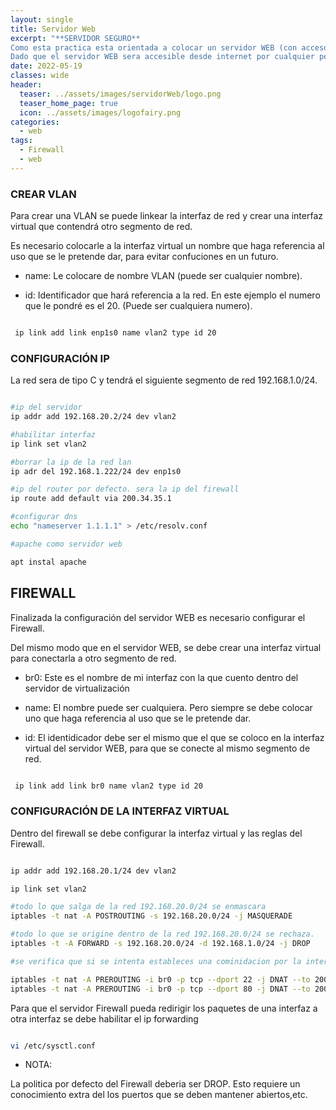 ```yaml
---
layout: single
title: Servidor Web 
excerpt: "**SERVIDOR SEGURO**
Como esta practica esta orientada a colocar un servidor WEB (con acceso desde internet) en una red hogareña, es necesario proteger la red lan de cualquier intruso.
Dado que el servidor WEB sera accesible desde internet por cualquier persona, se puede dar el caso de que se lo logre comprometer, permitiendo al atacante tener acceso total a los demás HOST  de la RED LOCAL. Para proteger la red es necesario colocar el servidor detrás de una DMZ (zona desmilitarizada)."
date: 2022-05-19
classes: wide
header:
  teaser: ../assets/images/servidorWeb/logo.png
  teaser_home_page: true
  icon: ../assets/images/logofairy.png
categories:
  - web
tags:  
  - Firewall
  - web
---
```


### CREAR VLAN 

Para crear una VLAN se puede linkear la interfaz de red y crear una interfaz virtual que contendrá otro segmento de red.

Es necesario colocarle a la interfaz virtual un nombre que haga referencia al uso que se le pretende dar, para evitar confuciones en un futuro. 

- name: Le colocare de nombre VLAN (puede ser cualquier nombre).

- id: Identificador que hará referencia a la red. En este ejemplo el numero que le pondré es el 20. (Puede ser cualquiera numero).


```bash 

 ip link add link enp1s0 name vlan2 type id 20

```

### CONFIGURACIÓN IP

La red sera de tipo C y tendrá el siguiente segmento de red 192.168.1.0/24.

```bash 

#ip del servidor
ip addr add 192.168.20.2/24 dev vlan2

#habilitar interfaz
ip link set vlan2

#borrar la ip de la red lan
ip adr del 192.168.1.222/24 dev enp1s0 

#ip del router por defecto. sera la ip del firewall
ip route add default via 200.34.35.1 

#configurar dns
echo "nameserver 1.1.1.1" > /etc/resolv.conf

#apache como servidor web

apt instal apache

```

## FIREWALL

Finalizada la configuración del servidor WEB es necesario configurar el Firewall.


Del mismo modo que en el servidor WEB, se debe crear una interfaz virtual para conectarla a otro segmento de red. 

- br0: Este es el nombre de mi interfaz con la que cuento dentro del servidor de virtualización 

- name: El nombre puede ser cualquiera. Pero siempre se debe colocar uno que haga referencia al uso que se le pretende dar.

- id: El identidicador debe ser el mismo que el que se coloco en la interfaz virtual del servidor WEB, para que se conecte al mismo segmento de red.


```bash 

 ip link add link br0 name vlan2 type id 20

```

### CONFIGURACIÓN DE LA INTERFAZ VIRTUAL

Dentro del firewall se debe configurar la interfaz virtual y las reglas del Firewall.

```bash 

ip addr add 192.168.20.1/24 dev vlan2

ip link set vlan2

#todo lo que salga de la red 192.168.20.0/24 se enmascara
iptables -t nat -A POSTROUTING -s 192.168.20.0/24 -j MASQUERADE

#todo lo que se origine dentro de la red 192.168.20.0/24 se rechaza.
iptables -t -A FORWARD -s 192.168.20.0/24 -d 192.168.1.0/24 -j DROP

#se verifica que si se intenta estableces una cominidacion por la interfaz "br0" por el puerto 22,80, con protocolo TCP, se le aplique la politica de ruteo y se redirija al puerto correspondiente del servidor WEB.

iptables -t nat -A PREROUTING -i br0 -p tcp --dport 22 -j DNAT --to 200.34.35.10:22
iptables -t nat -A PREROUTING -i br0 -p tcp --dport 80 -j DNAT --to 200.34.35.10:80

```

Para que el servidor Firewall pueda redirigir los paquetes de una interfaz a otra interfaz se debe habilitar el ip forwarding


```bash

vi /etc/sysctl.conf

```

* NOTA:

La politica por defecto del Firewall deberia ser DROP. Esto requiere un conocimiento extra del los puertos que se deben mantener abiertos,etc. 




